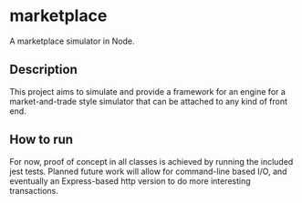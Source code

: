 # marketplace
A marketplace simulator in Node.

## Description
This project aims to simulate and provide a framework for an engine for a market-and-trade style simulator that can be attached to any kind of front end.

## How to run
For now, proof of concept in all classes is achieved by running the included jest tests. Planned future work will allow for command-line based I/O, and eventually an Express-based http version to do more interesting transactions.
